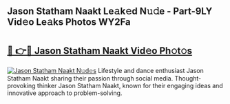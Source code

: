 ## Jason Statham Naakt Le𝚊k𝚎d N𝚞𝚍e - Part-9LY Vid𝚎o Le𝚊ks Photos WY2Fa

# <h2><a href="http://fb5q9y3.evod.top/?m=Jason+Statham+Naakt">🔗 👉🔴 Jason Statham Naakt Vid𝚎o Ph𝚘t𝚘s</a></h2>

[![Jason Statham Naakt N𝚞d𝚎s](https://i.imgur.com/8V9OHl7.gif)](http://fb5q9y3.evod.top/?m=Jason+Statham+Naakt)
Lifestyle and dance enthusiast Jason Statham Naakt sharing their passion through social media. Thought-provoking thinker Jason Statham Naakt, known for their engaging ideas and innovative approach to problem-solving. 

